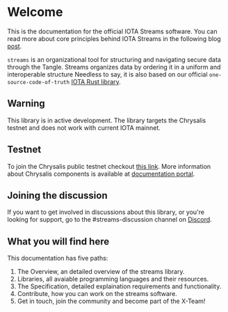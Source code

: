 # Welcome

This is the documentation for the official IOTA Streams software. You can read more about core principles behind IOTA Streams in the following blog [post](https://blog.iota.org/iota-streams-alpha-7e91ee326ac0/).

`streams` is an organizational tool for structuring and navigating secure data through the Tangle. Streams organizes data by ordering it in a uniform and interoperable structure Needless to say, it is also based on our official `one-source-code-of-truth` [IOTA Rust library](https://github.com/iotaledger/iota.rs).

## Warning

This library is in active development. The library targets the Chrysalis testnet and does not work with current IOTA mainnet.

## Testnet

To join the Chrysalis public testnet checkout [this link](https://blog.iota.org/chrysalis-phase-2-testnet-out-now/). More information about Chrysalis components is available at [documentation portal](https://chrysalis.docs.iota.org/).

## Joining the discussion

If you want to get involved in discussions about this library, or you're looking for support, go to the #streams-discussion channel on [Discord](https://discord.iota.org).

## What you will find here

This documentation has five paths:

1. The Overview, an detailed overview of the streams library.
2. Libraries, all avaiable programming languages and their resources.
3. The Specification, detailed explaination requirements and functionality.
4. Contribute, how you can work on the streams software.
5. Get in touch, join the community and become part of the X-Team!
